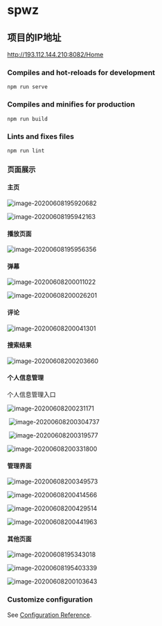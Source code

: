 # spwz

## 项目的IP地址
http://193.112.144.210:8082/Home

### Compiles and hot-reloads for development
```
npm run serve
```

### Compiles and minifies for production
```
npm run build
```

### Lints and fixes files
```
npm run lint
```

### 页面展示

#### 主页

![image-20200608195920682](https://cdn.jsdelivr.net/gh/Haoren321/picgo@master/img/image-20200608195920682.png)
										

![image-20200608195942163](https://cdn.jsdelivr.net/gh/Haoren321/picgo@master/img/image-20200608195942163.png)										

#### 播放页面

![image-20200608195956356](https://cdn.jsdelivr.net/gh/Haoren321/picgo@master/img/image-20200608195956356.png)
											

#### 弹幕

![image-20200608200011022](https://cdn.jsdelivr.net/gh/Haoren321/picgo@master/img/image-20200608200011022.png)
											
![image-20200608200026201](https://cdn.jsdelivr.net/gh/Haoren321/picgo@master/img/image-20200608200026201.png)

#### 评论

![image-20200608200041301](https://cdn.jsdelivr.net/gh/Haoren321/picgo@master/img/image-20200608200041301.png)							

#### 搜索结果

![image-20200608200203660](https://cdn.jsdelivr.net/gh/Haoren321/picgo@master/img/image-20200608200203660.png)

#### 个人信息管理

个人信息管理入口

![image-20200608200231171](https://cdn.jsdelivr.net/gh/Haoren321/picgo@master/img/image-20200608200231171.png)										

​		![image-20200608200304737](https://cdn.jsdelivr.net/gh/Haoren321/picgo@master/img/image-20200608200304737.png)								

​			![image-20200608200319577](https://cdn.jsdelivr.net/gh/Haoren321/picgo@master/img/image-20200608200319577.png)							

![image-20200608200331800](https://cdn.jsdelivr.net/gh/Haoren321/picgo@master/img/image-20200608200331800.png)										

#### 管理界面

![image-20200608200349573](https://cdn.jsdelivr.net/gh/Haoren321/picgo@master/img/image-20200608200349573.png)
										
![image-20200608200414566](https://cdn.jsdelivr.net/gh/Haoren321/picgo@master/img/image-20200608200414566.png)


![image-20200608200429514](https://cdn.jsdelivr.net/gh/Haoren321/picgo@master/img/image-20200608200429514.png)

![image-20200608200441963](https://cdn.jsdelivr.net/gh/Haoren321/picgo@master/img/image-20200608200441963.png)	



#### 其他页面

![image-20200608195343018](https://cdn.jsdelivr.net/gh/Haoren321/picgo@master/img/image-20200608195343018.png)

![image-20200608195403339](https://cdn.jsdelivr.net/gh/Haoren321/picgo@master/img/image-20200608195403339.png)

![image-20200608200103643](https://cdn.jsdelivr.net/gh/Haoren321/picgo@master/img/image-20200608200103643.png)

### Customize configuration

See [Configuration Reference](https://cli.vuejs.org/config/).





